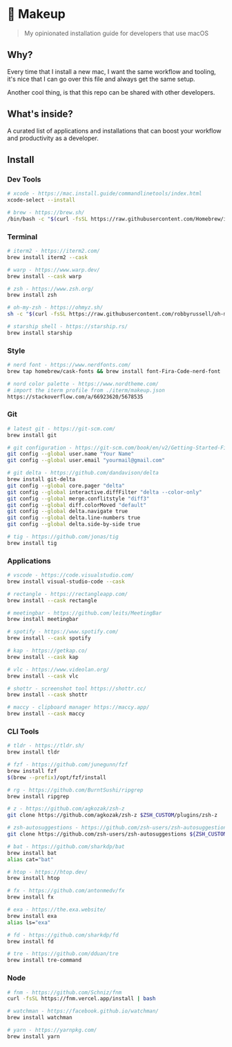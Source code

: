 # 💄 Makeup

> My opinionated installation guide for developers that use macOS

## Why?

Every time that I install a new mac, I want the same workflow and tooling, it's nice that I can go over this file and always get the same setup.

Another cool thing, is that this repo can be shared with other developers.

## What's inside?

A curated list of applications and installations that can boost your workflow and productivity as a developer.

## Install

### Dev Tools

```sh
# xcode - https://mac.install.guide/commandlinetools/index.html
xcode-select --install

# brew - https://brew.sh/
/bin/bash -c "$(curl -fsSL https://raw.githubusercontent.com/Homebrew/install/HEAD/install.sh)"
```

### Terminal

```sh
# iterm2 - https://iterm2.com/
brew install iterm2 --cask

# warp - https://www.warp.dev/
brew install --cask warp

# zsh - https://www.zsh.org/
brew install zsh

# oh-my-zsh - https://ohmyz.sh/
sh -c "$(curl -fsSL https://raw.githubusercontent.com/robbyrussell/oh-my-zsh/master/tools/install.sh)"

# starship shell - https://starship.rs/
brew install starship
```

### Style

```sh
# nerd font - https://www.nerdfonts.com/
brew tap homebrew/cask-fonts && brew install font-Fira-Code-nerd-font

# nord color palette - https://www.nordtheme.com/
# import the iterm profile from ./iterm/makeup.json
https://stackoverflow.com/a/66923620/5678535
```

### Git

```sh
# latest git - https://git-scm.com/
brew install git

# git configuration - https://git-scm.com/book/en/v2/Getting-Started-First-Time-Git-Setup
git config --global user.name "Your Name"
git config --global user.email "yourmail@gmail.com"

# git delta - https://github.com/dandavison/delta
brew install git-delta
git config --global core.pager "delta"
git config --global interactive.diffFilter "delta --color-only"
git config --global merge.conflitstyle "diff3"
git config --global diff.colorMoved "default"
git config --global delta.navigate true
git config --global delta.line-numbers true
git config --global delta.side-by-side true

# tig - https://github.com/jonas/tig
brew install tig
```

### Applications

```sh
# vscode - https://code.visualstudio.com/
brew install visual-studio-code --cask

# rectangle - https://rectangleapp.com/
brew install --cask rectangle

# meetingbar - https://github.com/leits/MeetingBar
brew install meetingbar

# spotify - https://www.spotify.com/
brew install --cask spotify

# kap - https://getkap.co/
brew install --cask kap

# vlc - https://www.videolan.org/
brew install --cask vlc

# shottr - screenshot tool https://shottr.cc/
brew install --cask shottr

# maccy - clipboard manager https://maccy.app/
brew install --cask maccy
```

### CLI Tools

```sh
# tldr - https://tldr.sh/
brew install tldr

# fzf - https://github.com/junegunn/fzf
brew install fzf
$(brew --prefix)/opt/fzf/install

# rg - https://github.com/BurntSushi/ripgrep
brew install ripgrep

# z - https://github.com/agkozak/zsh-z
git clone https://github.com/agkozak/zsh-z $ZSH_CUSTOM/plugins/zsh-z

# zsh-autosuggestions - https://github.com/zsh-users/zsh-autosuggestions
git clone https://github.com/zsh-users/zsh-autosuggestions ${ZSH_CUSTOM:-~/.oh-my-zsh/custom}/plugins/zsh-autosuggestions

# bat - https://github.com/sharkdp/bat
brew install bat
alias cat="bat"

# htop - https://htop.dev/
brew install htop

# fx - https://github.com/antonmedv/fx
brew install fx

# exa - https://the.exa.website/
brew install exa
alias ls="exa"

# fd - https://github.com/sharkdp/fd
brew install fd

# tre - https://github.com/dduan/tre
brew install tre-command

```

### Node

```sh
# fnm - https://github.com/Schniz/fnm
curl -fsSL https://fnm.vercel.app/install | bash

# watchman - https://facebook.github.io/watchman/
brew install watchman

# yarn - https://yarnpkg.com/
brew install yarn
```
